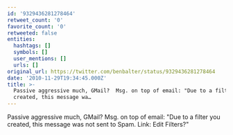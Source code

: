 ```yaml
---
id: '9329436281278464'
retweet_count: '0'
favorite_count: '0'
retweeted: false
entities:
  hashtags: []
  symbols: []
  user_mentions: []
  urls: []
original_url: https://twitter.com/benbalter/status/9329436281278464
date: '2010-11-29T19:34:45.000Z'
title: >-
  Passive aggressive much, GMail?  Msg. on top of email: "Due to a filter you
  created, this message wa…
---
```


Passive aggressive much, GMail?  Msg. on top of email: "Due to a filter you created, this message was not sent to Spam. Link: Edit Filters?"